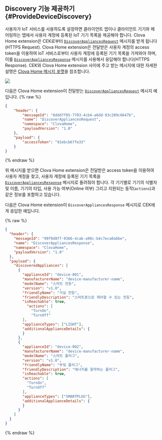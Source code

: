 ## Discovery 기능 제공하기 {#ProvideDeviceDiscovery}

사용자가 IoT 서비스를 사용하도록 설정하면 클라이언트 앱이나 클라이언트 기기와 페어링하는 앱에서 사용자 계정에 등록된 IoT 기기 목록을 제공해야 합니다. Clova Home extension은 CEK로부터 [`DiscoverAppliancesRequest`](/CEK/References/Clova_Home_API.md#DiscoverAppliancesRequest) 메시지를 받게 됩니다(HTTPS Request). Clova Home extension은 전달받은 사용자 계정의 access token을 이용하여 IoT 서비스로부터 사용자 계정에 등록된 기기 목록을 가져와야 하며, 이를 [`DiscoverAppliancesResponse`](/CEK/References/Clova_Home_API.md#DiscoverAppliancesResponse) 메시지를 사용해서 응답해야 합니다(HTTPS Response). CEK와 Clova Home extension 사이에 주고 받는 메시지에 대한 자세한 설명은 [Clova Home 메시지 포맷](/CEK/References/Clova_Home_Extension_Message_Format.md)을 참조합니다.

![](/CEK/Resources/Images/CEK_Clova_Home_Extension_Sequence_Diagram.png)

다음은 Clova Home extension이 전달받는 [`DiscoverAppliancesRequest`](/CEK/References/Clova_Home_API.md#DiscoverAppliancesRequest) 메시지 예입니다.
{% raw %}
```json
{
    "header": {
        "messageId": "8ddd7f05-7703-4cb4-a6dd-93c209c6647b",
        "name": "DiscoverAppliancesRequest",
        "namespace": "ClovaHome",
        "payloadVersion": "1.0"
    },
    "payload": {
        "accessToken": "92ebcb67fe33"
    }
}
```
{% endraw %}

위 메시지를 받으면 Clova Home extension은 전달받은 access token을 이용하여 사용자 계정을 찾고, 사용자 계정에 등록된 기기 목록을 [`DiscoverAppliancesResponse`](/CEK/References/Clova_Home_API.md#DiscoverAppliancesResponse) 메시지로 돌려줘야 합니다. 각 기기별로 기기의 식별자 및 이름, 기기의 타입, 사용 가능 여부(Online 여부) 그리고 지원되는 동작(`actions`)과 같은 정보를 포함하고 있습니다.

다음은 Clova Home extension이 `DiscoverAppliancesResponse` 메시지로 CEK에게 응답한 예입니다.

{% raw %}
```json
{
  "header": {
    "messageId": "99f9d8ff-9366-4cab-a90c-b4c7eca0abbe",
    "name": "DiscoverAppliancesResponse",
    "namespace": "ClovaHome",
    "payloadVersion": "1.0"
  },
  "payload": {
    "discoveredAppliances": [
      {
        "applianceId": "device-001",
        "manufacturerName": "device-manufacturer-name",
        "modelName": "스마트 전등",
        "version": "v1.0",
        "friendlyName": "거실 전등",
        "friendlyDescription": "스마트폰으로 제어할 수 있는 전등",
        "isReachable": true,
          "actions": [
            "TurnOn",
            "TurnOff"
        ],
        "applianceTypes": ["LIGHT"],
        "additionalApplianceDetails": {
        }
      },
      {
        "applianceId": "device-002",
        "manufacturerName": "device-manufacturer-name",
        "modelName": "스마트 플러그",
        "version": "v1.0",
        "friendlyName": "부엌 플러그",
        "friendlyDescription": "에너지를 절약하는 플러그",
        "isReachable": true,
        "actions": [
          "TurnOn",
          "TurnOff"
        ],
        "applianceTypes": ["SMARTPLUG"],
        "additionalApplianceDetails": {
        }
      }
    ]
  }
}
```
{% endraw %}
